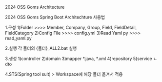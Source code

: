 2024 OSS Goms Architecture

2024 OSS Goms Spring Boot Architechture 사용법

1.구성
 1)Folder >>>> Member, Company, Group, Field, FieldDetail, FieldCategory
 2)Config File >>>> config.yml
 3)Read Yaml py >>>> read_yaml.py

2.실행
 각 폴더의 {폴더}_ALL2.bat 실행

3.생성
 1)controller
 2)domain
 3)mapper
   *.java, *.xml
 4)repository
 5)service
   ㄴ dto

4.STS(Spring tool suit) > Workspace에 해당 폴더 옮겨서 적용
